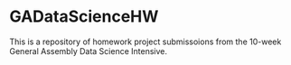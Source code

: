 # GADataScienceHW
This is a repository of homework project submissoions from the 10-week General Assembly Data Science Intensive.
